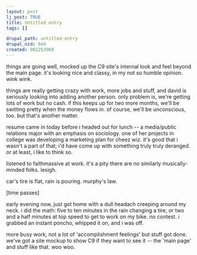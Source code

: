 ```yaml
--- 
layout: post
lj_post: TRUE
title: Untitled entry
tags: []

drupal_path: untitled-entry
drupal_nid: 644
created: 902253960
---
```

things are going well, mocked up the C9 site's internal look and feel beyond the main page. it's looking nice and classy, in my not so humble opinion. wink wink.

things are really getting crazy with work, more jobs and stuff, and david is seriously looking into adding another person. only problem is, we're getting lots of work but no cash. if this keeps up for two more months, we'll be switting pretty when the money flows in. of course, we'll be unconscious, too. but that's another matter.

resume came in today before i headed out for lunch -- a media/public relations major with an emphasis on sociology. one of her projects in college was developing a marketing plan for cheez wiz. it's good that i wasn't a part of that; i'd have come up with something truly truly deranged. or at least, i like to think so.

listened to faithmassive at work. it's a pity there are no similarly musically-minded folks. lesigh.

car's tire is flat, rain is pouring. murphy's law.

[time passes]

early evening now, just got home with a dull headach creeping around my neck. i did the math: five to ten minutes in the rain changing a tire, or two and a half minutes at top speed to get to work on my bike. no contest. i grabbed an instant poncho, whipped it on, and i was off.

more busy work, not a lot of 'accomplishment feelings' but stuff got done. we've got a site mockup to show C9 if they want to see it -- the 'main page' and stuff like that. woo woo.
